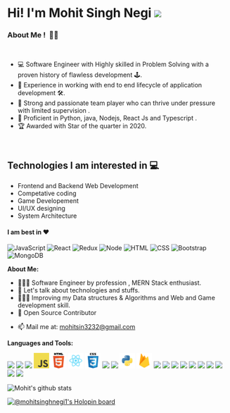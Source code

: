 
# Hi! I'm Mohit Singh Negi <img src="https://github.com/TheDudeThatCode/TheDudeThatCode/blob/master/Assets/Developer.gif" width="80px">

### About Me !&nbsp; 👨‍🎓

<br />

- 💻 Software Engineer with Highly skilled in Problem Solving with a proven history of flawless development 🕹.
- 👮 Experience in working with end to end lifecycle of application development 🛠.
- 💎 Strong and passionate team player who can thrive under pressure with limited supervision .
- 🧰 Proficient in Python, java, Nodejs, React Js and Typescript . 
- 🏆 Awarded with Star of the quarter in 2020.
<br/>

## Technologies I am interested in :computer:

- Frontend and Backend Web Development
- Competative coding
- Game Developement
- UI/UX designing
- System Architecture

#### I am best in ❤

<p>
<img alt="JavaScript" src="https://img.shields.io/badge/-JavaScript-505050?style=flat&logo=JavaScript&logoColor=F7DF1E" />
<img alt="React" src="https://img.shields.io/badge/-React-61DAFB?style=flat&logo=react&logoColor=white" />
<img alt="Redux" src="https://img.shields.io/badge/-Redux-764ABC?style=flat&logo=redux&logoColor=white" />
<img alt="Node" src="https://img.shields.io/badge/-Node-339933?style=flat&logo=node.js&logoColor=white" />
<img alt="HTML" src="https://img.shields.io/badge/-HTML-E34F26?style=flat&logo=Html5&logoColor=white" />
<img alt="CSS" src="https://img.shields.io/badge/-CSS-1572B6?style=flat&logo=css3&logoColor=white" />
<img alt="Bootstrap" src="https://img.shields.io/badge/-Bootstrap-563D7C?style=flat&logo=bootstrap&logoColor=white" />
<img alt="MongoDB" src="https://img.shields.io/badge/-MongoDB-47A248?style=flat&logo=mongodb&logoColor=white" />
</p>


**About Me:**

- 👨🏽‍💻 Software Engineer by profession , MERN Stack enthusiast.
- 💬 Let's talk about technologies and stuffs.
- 👨🏽‍💼 Improving my Data structures & Algorithms and Web and Game development skill.
- 🙍 Open Source Contributor
<!-- - ⚡️ Visit my portfolio here: [Mohit Singh Negi](https://mohitsinghnegi1.github.io/my-portfolio/) -->
- 📫 Mail me at: mohitsin3232@gmail.com
<!-- - 📝[Resume](https://drive.google.com/file/d/1jCpkKPJilGmyw8htOVcMzIpCAoiBcEVe/view?usp=sharing) -->
  
**Languages and Tools:**  

<code><img height="35" src="https://upload.wikimedia.org/wikipedia/commons/c/c3/Python-logo-notext.svg"></code>
<code><img height="35" src="https://upload.wikimedia.org/wikipedia/commons/4/4c/Typescript_logo_2020.svg"></code>
<code><img height="35" src="https://upload.wikimedia.org/wikipedia/commons/d/d9/Node.js_logo.svg"></code>
<code><img height="35" src="https://raw.githubusercontent.com/github/explore/80688e429a7d4ef2fca1e82350fe8e3517d3494d/topics/javascript/javascript.png"></code>
<code><img height="35" src="https://raw.githubusercontent.com/github/explore/80688e429a7d4ef2fca1e82350fe8e3517d3494d/topics/html/html.png"></code>
<code><img height="35" src="https://raw.githubusercontent.com/github/explore/80688e429a7d4ef2fca1e82350fe8e3517d3494d/topics/react/react.png"></code>
<code><img height="35" src="https://raw.githubusercontent.com/github/explore/5c058a388828bb5fde0bcafd4bc867b5bb3f26f3/topics/css/css.png"></code>
<code><img height="35" src="https://nodejs.org/static/images/logo-hexagon-card.png"></code>
<code><img height="35" src="https://cdn.iconscout.com/icon/free/png-512/c-programming-569564.png"></code>
<code><img height="35" src="https://raw.githubusercontent.com/github/explore/80688e429a7d4ef2fca1e82350fe8e3517d3494d/topics/python/python.png"></code>
<code><img height="35" src="https://raw.githubusercontent.com/github/explore/80688e429a7d4ef2fca1e82350fe8e3517d3494d/topics/firebase/firebase.png"></code>
<code><img height="35" src="https://git-scm.com/images/logos/downloads/Git-Icon-1788C.png"></code>
<code><img height="35" src="https://user-images.githubusercontent.com/49339/32078472-5053adea-baa7-11e7-9034-519002f12ac7.png"></code>
<code><img height="35" src="https://www.kindpng.com/picc/m/25-255595_icon-android-studio-logo-hd-png-download.png"></code>
<code><img height="35" src="https://cdn3.brettterpstra.com/uploads/2015/02/terminal-longshadow.png"></code>
<code><img height="35" src="https://www.pinclipart.com/picdir/middle/35-353932_bootstrap-bootstrap-4-logo-png-clipart.png"></code>
<code><img height="35" src="https://cdn.worldvectorlogo.com/logos/sublime-text.svg"></code>
<code><img height="35" src="https://cdn.iconscout.com/icon/free/png-512/stackoverflow-2-432547.png"></code>
<code><img height="35" src="https://material-ui.com/static/logo.png"></code>
<code><img height="35" src="https://cdn.iconscout.com/icon/free/png-256/adobe-photoshop-4-569303.png"></code>
<code><img height="35" src="https://cdn.iconscout.com/icon/premium/png-256-thumb/adobe-user-experience-2822915-2350212.png"></code>

![Mohit's github stats](https://github-readme-stats.vercel.app/api?username=mohitsinghnegi1&show_icons=true&theme=radical)

[![@mohitsinghnegi1's Holopin board](https://holopin.me/mohitsinghnegi1)](https://holopin.io/@mohitsinghnegi1)


